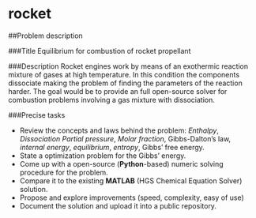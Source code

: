 # rocket

##Problem description

###Title
Equilibrium for combustion of rocket propellant

###Description
Rocket engines work by means of an exothermic reaction mixture of gases at high temperature. In this condition the components dissociate making the problem of finding the parameters of the reaction harder.
The goal would be to provide an full open-source solver for combustion problems involving a gas mixture with dissociation.

###Precise tasks

- Review the concepts and laws behind the problem: _Enthalpy_, _Dissociation_   _Partial pressure_, _Molar fraction_, Gibbs-Dalton’s law, _internal energy_, _equilibrium_, _entropy_, Gibbs’ free energy.
- State a optimization problem for the Gibbs’ energy.
- Come up with a open-source (**Python**-based) numeric solving procedure for the problem.
- Compare it to the existing **MATLAB** (HGS Chemical Equation Solver) solution.
- Propose and explore improvements (speed, complexity, easy of use)
- Document the solution and upload it into a public repository.

